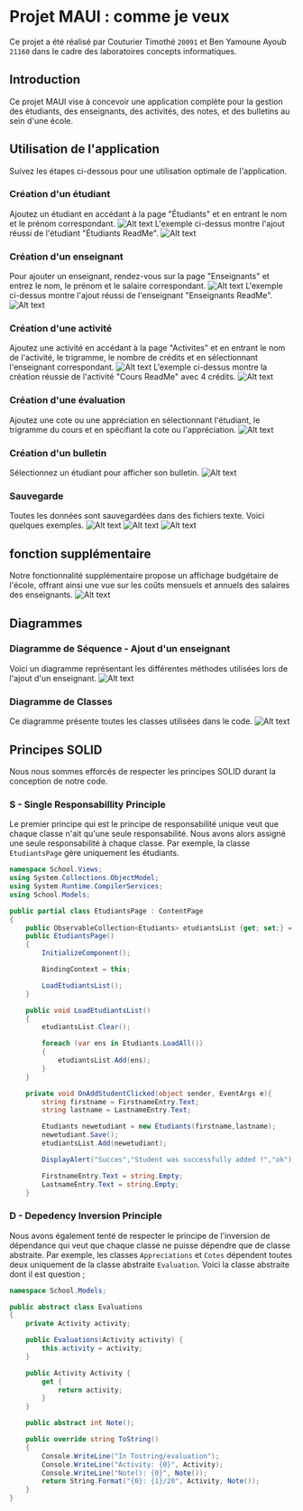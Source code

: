 # Projet MAUI : comme je veux
Ce projet a été réalisé par Couturier Timothé `20091` et Ben Yamoune Ayoub `21160` dans le cadre des laboratoires concepts informatiques.

## Introduction
Ce projet MAUI vise à concevoir une application complète pour la gestion des étudiants, des enseignants, des activités, des notes, et des bulletins au sein d'une école.


## Utilisation de l'application
Suivez les étapes ci-dessous pour une utilisation optimale de l'application.


### Création d'un étudiant
Ajoutez un étudiant en accédant à la page "Étudiants" et en entrant le nom et le prénom correspondant.
![Alt text](imagesreadme/ajoutstudent.png)
L'exemple ci-dessus montre l'ajout réussi de l'étudiant "Étudiants ReadMe".
![Alt text](imagesreadme/studentadded.png)

### Création d'un enseignant
Pour ajouter un enseignant, rendez-vous sur la page "Enseignants" et entrez le nom, le prénom et le salaire correspondant.
![Alt text](imagesreadme/ajoutteacher.png)
L'exemple ci-dessus montre l'ajout réussi de l'enseignant "Enseignants ReadMe".
![Alt text](imagesreadme/teacheradded.png)
### Création d'une activité
Ajoutez une activité en accédant à la page "Activites" et en entrant le nom de l'activité, le trigramme, le nombre de crédits et en sélectionnant l'enseignant correspondant.
![Alt text](imagesreadme/ajoutactivity.png)
L'exemple ci-dessus montre la création réussie de l'activité "Cours ReadMe" avec 4 crédits.
![Alt text](imagesreadme/activityadded.png)
### Création d'une évaluation 
Ajoutez une cote ou une appréciation en sélectionnant l'étudiant, le trigramme du cours et en spécifiant la cote ou l'appréciation.
![Alt text](imagesreadme/ajoutevaluation.png)
### Création d'un bulletin 
Sélectionnez un étudiant pour afficher son bulletin.
![Alt text](imagesreadme/bulletin.png)

### Sauvegarde 
Toutes les données sont sauvegardées dans des fichiers texte. Voici quelques exemples.
![Alt text](imagesreadme/etudianttext.png)
![Alt text](imagesreadme/enseiganttext.png)
![Alt text](imagesreadme/activitetext.png)

## fonction supplémentaire 
Notre fonctionnalité supplémentaire propose un affichage budgétaire de l'école, offrant ainsi une vue sur les coûts mensuels et annuels des salaires des enseignants.
![Alt text](imagesreadme/teacheradded.png)

## Diagrammes 
### Diagramme de Séquence - Ajout d'un enseignant
Voici un diagramme représentant les différentes méthodes utilisées lors de l'ajout d'un enseignant.
![Alt text](imagesreadme/diagsequence.png)
### Diagramme de Classes
Ce diagramme présente toutes les classes utilisées dans le code.
![Alt text](imagesreadme/diagclasses.png)

## Principes SOLID
Nous nous sommes efforcés de respecter les principes SOLID durant la conception de notre code.


### S - Single Responsabillity Principle
Le premier principe qui est le principe de responsabilité unique veut que chaque classe n'ait qu'une seule responsabilité. Nous avons alors assigné une seule responsabilité à chaque classe. Par exemple, la classe `EtudiantsPage` gère uniquement les étudiants.
```csharp 
namespace School.Views;
using System.Collections.ObjectModel;
using System.Runtime.CompilerServices;
using School.Models;

public partial class EtudiantsPage : ContentPage
{
	public ObservableCollection<Etudiants> etudiantsList {get; set;} = new ObservableCollection<Etudiants>();
	public EtudiantsPage()
	{
		InitializeComponent();

		BindingContext = this;

		LoadEtudiantsList();
	}

	public void LoadEtudiantsList()
	{
		etudiantsList.Clear();

		foreach (var ens in Etudiants.LoadAll())
		{
			etudiantsList.Add(ens);
		}
	}

	private void OnAddStudentClicked(object sender, EventArgs e){
		string firstname = FirstnameEntry.Text;
		string lastname = LastnameEntry.Text; 

		Etudiants newetudiant = new Etudiants(firstname,lastname);
		newetudiant.Save();
		etudiantsList.Add(newetudiant);

		DisplayAlert("Succes","Student was successfully added !","ok");

		FirstnameEntry.Text = string.Empty;
		LastnameEntry.Text = string.Empty;
	}
```
### D - Depedency Inversion Principle
Nous avons également tenté de respecter le principe de l'inversion de dépendance qui veut que chaque classe ne puisse dépendre que de classe abstraite. Par exemple, les classes `Appreciations` et `Cotes` dépendent toutes deux uniquement de la classe abstraite `Evaluation`. Voici la classe abstraite dont il est question ; 

```csharp 
namespace School.Models;

public abstract class Evaluations
{
    private Activity activity;

    public Evaluations(Activity activity) {
        this.activity = activity;
    }

    public Activity Activity {
        get {
            return activity;
        }
    }

    public abstract int Note();

    public override string ToString()
    {
        Console.WriteLine("In Tostring/evaluation");
        Console.WriteLine("Activity: {0}", Activity);
        Console.WriteLine("Note(): {0}", Note());
        return String.Format("{0}: {1}/20", Activity, Note());
    }
}
```